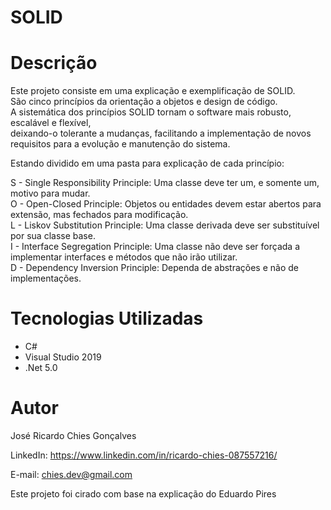 # SOLID

# Descrição
Este projeto consiste em uma explicação e exemplificação de SOLID. <br>
São cinco princípios da orientação a objetos e design de código. <br>
A sistemática dos princípios SOLID tornam o software mais robusto, escalável e flexível, <br>
deixando-o tolerante a mudanças, facilitando a implementação de novos requisitos para a evolução e manutenção do sistema.

Estando dividido em uma pasta para explicação de cada princípio: <br>

S - Single Responsibility Principle: Uma classe deve ter um, e somente um, motivo para mudar. <br>
O - Open-Closed Principle: Objetos ou entidades devem estar abertos para extensão, mas fechados para modificação. <br>
L - Liskov Substitution Principle: Uma classe derivada deve ser substituível por sua classe base. <br>
I - Interface Segregation Principle: Uma classe não deve ser forçada a implementar interfaces e métodos que não irão utilizar. <br>
D - Dependency Inversion Principle: Dependa de abstrações e não de implementações. <br>

# Tecnologias Utilizadas

<ul>
  <li>C#</li>
  <li>Visual Studio 2019</li>
  <li>.Net 5.0</li>
  </ul>

# Autor
José Ricardo Chies Gonçalves

LinkedIn:
https://www.linkedin.com/in/ricardo-chies-087557216/

E-mail:
chies.dev@gmail.com

Este projeto foi cirado com base na explicação do Eduardo Pires
